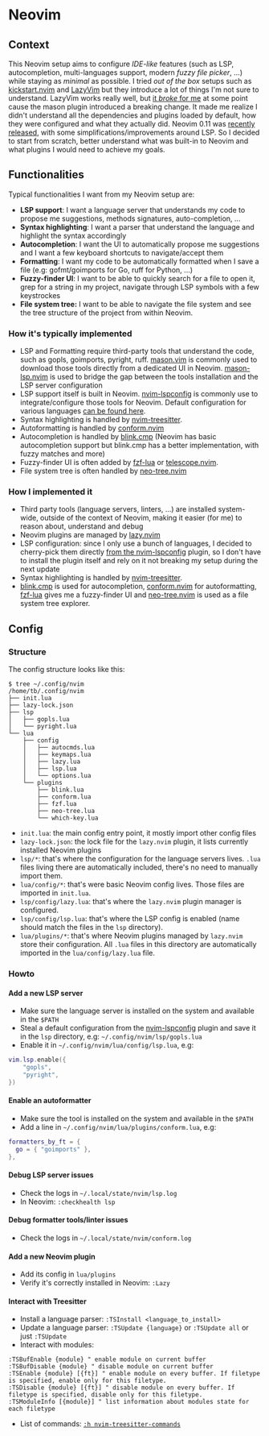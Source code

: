 # Neovim
## Context
This Neovim setup aims to configure _IDE-like_ features (such as LSP, autocompletion, multi-languages support, modern _fuzzy file picker_, ...) while staying as _minimal_ as possible.
I tried _out of the box_ setups such as [kickstart.nvim](https://github.com/nvim-lua/kickstart.nvim) and [LazyVim](https://www.lazyvim.org/) but they introduce a lot of things I'm not sure to understand. LazyVim works really well, but [it _broke_ for me](https://github.com/LazyVim/LazyVim/issues/6039) at some point cause the mason plugin introduced a breaking change. It made me realize I didn't understand all the dependencies and plugins loaded by default, how they were configured and what they actually did.
Neovim 0.11 was [recently released](https://gpanders.com/blog/whats-new-in-neovim-0-11/), with some simplifications/improvements around LSP. So I decided to start from scratch, better understand what was built-in to Neovim and what plugins I would need to achieve my goals.
## Functionalities
Typical functionalities I want from my Neovim setup are:
- **LSP support**: I want a language server that understands my code to propose me suggestions, methods signatures, auto-completion, ...
- **Syntax highlighting**: I want a parser that understand the language and highlight the syntax accordingly
- **Autocompletion**: I want the UI to automatically propose me suggestions and I want a few keyboard shortcuts to navigate/accept them
- **Formatting**: I want my code to be automatically formatted when I save a file (e.g: gofmt/goimports for Go, ruff for Python, ...)
- **Fuzzy-finder UI**: I want to be able to quickly search for a file to open it, grep for a string in my project, navigate through LSP symbols with a few keystrockes
- **File system tree:** I want to be able to navigate the file system and see the tree structure of the project from within Neovim.
### How it's typically implemented
- LSP and Formatting require third-party tools that understand the code, such as gopls, goimports, pyright, ruff. [mason.vim](https://github.com/mason-org/mason.nvim) is commonly used to download those tools directly from a dedicated UI in Neovim. [mason-lsp.nvim](https://github.com/mason-org/mason-lspconfig.nvim) is used to bridge the gap between the tools installation and the LSP server configuration
- LSP support itself is built in Neovim. [nvim-lspconfig](https://github.com/neovim/nvim-lspconfig) is commonly use to integrate/configure those tools for Neovim. Default configuration for various languages [can be found here](https://github.com/neovim/nvim-lspconfig/tree/master/lsp).
- Syntax highlighting is handled by [nvim-treesitter](https://github.com/nvim-treesitter).
- Autoformatting is handled by [conform.nvim](https://github.com/stevearc/conform.nvim)
- Autocompletion is handled by [blink.cmp](https://github.com/Saghen/blink.cmp) (Neovim has basic autocompletion support but blink.cmp has a better implementation, with fuzzy matches and more)
- Fuzzy-finder UI is often added by [fzf-lua](https://github.com/ibhagwan/fzf-lua) or [telescope.nvim](https://github.com/nvim-telescope/telescope.nvim).
- File system tree is often handled by [neo-tree.nvim](https://github.com/nvim-neo-tree/neo-tree.nvim)
### How I implemented it
- Third party tools (language servers, linters, ...) are installed system-wide, outside of the context of Neovim, making it easier (for me) to reason about, understand and debug
- Neovim plugins are managed by [lazy.nvim](https://github.com/folke/lazy.nvim)
- LSP configuration: since I only use a bunch of languages, I decided to cherry-pick them directly [from the nvim-lspconfig](https://github.com/neovim/nvim-lspconfig/tree/master/lsp) plugin, so I don't have to install the plugin itself and rely on it not breaking my setup during the next update
- Syntax highlighting is handled by [nvim-treesitter](https://github.com/nvim-treesitter).
- [blink.cmp](https://github.com/Saghen/blink.cmp) is used for autocompletion, [conform.nvim](https://github.com/stevearc/conform.nvim) for autoformatting, [fzf-lua](https://github.com/ibhagwan/fzf-lua) gives me a fuzzy-finder UI and [neo-tree.nvim](https://github.com/nvim-neo-tree/neo-tree.nvim) is used as a file system tree explorer.
## Config
### Structure
The config structure looks like this:
```
$ tree ~/.config/nvim
/home/tb/.config/nvim
├── init.lua
├── lazy-lock.json
├── lsp
│   ├── gopls.lua
│   └── pyright.lua
└── lua
    ├── config
    │   ├── autocmds.lua
    │   ├── keymaps.lua
    │   ├── lazy.lua
    │   ├── lsp.lua
    │   └── options.lua
    └── plugins
        ├── blink.lua
        ├── conform.lua
        ├── fzf.lua
        ├── neo-tree.lua
        └── which-key.lua
```
- `init.lua`: the main config entry point, it mostly import other config files
- `lazy-lock.json`: the lock file for the `lazy.nvim` plugin, it lists currently installed Neovim plugins
- `lsp/*`: that's where the configuration for the language servers lives. `.lua` files living there are automatically included, there's no need to manually import them.
- `lua/config/*`: that's were basic Neovim config lives. Those files are imported in `init.lua`.
- `lsp/config/lazy.lua`: that's where the `lazy.nvim` plugin manager is configured.
- `lsp/config/lsp.lua`: that's where the LSP config is enabled (name should match the files in the `lsp` directory).
- `lua/plugins/*`: that's where Neovim plugins managed by `lazy.nvim` store their configuration. All `.lua` files in this directory are automatically imported in the `lua/config/lazy.lua` file.
### Howto
#### Add a new LSP server
- Make sure the language server is installed on the system and available in the `$PATH`
- Steal a default configuration from the [nvim-lspconfig](https://github.com/neovim/nvim-lspconfig/tree/master/lsp) plugin and save it in the `lsp` directory, e.g: `~/.config/nvim/lsp/gopls.lua`
- Enable it in `~/.config/nvim/lua/config/lsp.lua`, e.g:
```lua
vim.lsp.enable({
	"gopls",
	"pyright",
})
```
#### Enable an autoformatter
- Make sure the tool is installed on the system and available in the `$PATH`
- Add a line in `~/.config/nvim/lua/plugins/conform.lua`, e.g:
```lua
formatters_by_ft = {
  go = { "goimports" },
},
```
#### Debug LSP server issues
- Check the logs in `~/.local/state/nvim/lsp.log`
- In Neovim: `:checkhealth lsp`
#### Debug  formatter tools/linter issues
- Check the logs in `~/.local/state/nvim/conform.log`
#### Add a new Neovim plugin
- Add its config in `lua/plugins`
- Verify it's correctly installed in Neovim: `:Lazy`
#### Interact with Treesitter
- Install a language parser: `:TSInstall <language_to_install>`
- Update a language parser: `:TSUpdate {language}` or `:TSUpdate all` or just `:TSUpdate`
- Interact with modules:
```
:TSBufEnable {module} " enable module on current buffer
:TSBufDisable {module} " disable module on current buffer
:TSEnable {module} [{ft}] " enable module on every buffer. If filetype is specified, enable only for this filetype.
:TSDisable {module} [{ft}] " disable module on every buffer. If filetype is specified, disable only for this filetype.
:TSModuleInfo [{module}] " list information about modules state for each filetype
```
- List of commands: [`:h nvim-treesitter-commands`](https://github.com/nvim-treesitter/nvim-treesitter/blob/master/doc/nvim-treesitter.txt)
